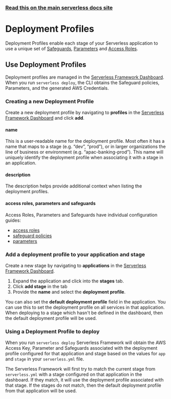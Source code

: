 <!--
title: Serverless Dashboard - Profiles
menuText: Profiles
menuOrder: 7
layout: Doc
-->

<!-- DOCS-SITE-LINK:START automatically generated  -->

### [Read this on the main serverless docs site](https://www.serverless.com/framework/docs/guides/profiles/)

<!-- DOCS-SITE-LINK:END -->

# Deployment Profiles

Deployment Profiles enable each stage of your Serverless application to use a unique set of [Safeguards](./safeguards.md), [Parameters](./parameters.md) and [Access Roles](./access-roles.md).

## Use Deployment Profiles

Deployment profiles are managed in the [Serverless Framework Dashboard](https://app.serverless.com). When you run `serverless deploy`, the CLI obtains the Safeguard policies, Parameters, and the generated AWS Credentials.

### Creating a new Deployment Profile

Create a new deployment profile by navigating to **profiles** in the [Serverless Framework Dashboard](https://app.serverless.com) and click **add**.

#### name

This is a user-readable name for the deployment profile. Most often it has a name that maps to a stage (e.g. “dev”, “prod”), or in larger organizations the line of business or environment (e.g. “apac-banking-prod”). This name will uniquely identify the deployment profile when associating it with a stage in an application.

#### description

The description helps provide additional context when listing the deployment profiles.

#### access roles, parameters and safeguards

Access Roles, Parameters and Safeguards have individual configuration guides:

- [access roles](./access-roles.md#link-your-aws-account)
- [safeguard policies](./safeguards.md#configuring-policies)
- [parameters](./parameters.md)

### Add a deployment profile to your application and stage

Create a new stage by navigating to **applications** in the [Serverless Framework Dashboard](https://app.serverless.com).

1. Expand the application and click into the **stages** tab.
2. Click **add stage** in the tab
3. Provide the **name** and select the **deployment profile**.

You can also set the **default deployment profile** field in the application. You can use this to set the deployment profile on all services in that application. When deploying to a stage which hasn't be defined in the dashboard, then the default deployment profile will be used.

### Using a Deployment Profile to deploy

When you run `serverless deploy` Serverless Framework will obtain the AWS Access Key, Parameter and Safeguards associated with the deployment profile configured for that application and stage based on the values for `app` and `stage` in your `serverless.yml` file.

The Serverless Framework will first try to match the current stage from `serverless.yml` with a stage configured on that application in the dashboard. If they match, it will use the deployment profile associated with that stage. If the stages do not match, then the default deployment profile from that application will be used.
